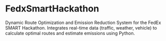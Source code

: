 # FedxSmartHackathon
Dynamic Route Optimization and Emission Reduction System for the FedEx SMART Hackathon. Integrates real-time data (traffic, weather, vehicle) to calculate optimal routes and estimate emissions using Python.
